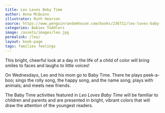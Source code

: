 ```yaml
---
title: Leo Loves Baby Time
author: Anna McQuinn
illustrator: Ruth Hearson
source: https://www.penguinrandomhouse.com/books/236711/leo-loves-baby-time-by-anna-mcquinn-author-ruth-hearson-illustrator/
categories: Babies Toddlers
image: /assets/images/leo.jpg
permalink: /leo/
layout: book-page
tags: families feelings
---
```

This bright, cheerful look at a day in the life of a child of color will bring smiles to faces and laughs to little voices!

On Wednesdays, Leo and his mom go to Baby Time. There he plays peek-a-boo; sings the rolly song, the happy song, and the name song; plays with animals; and meets new friends.

The Baby Time activities featured in *Leo Loves Baby Time* will be familiar to children and parents and are presented in bright, vibrant colors that will draw the attention of the youngest readers.
